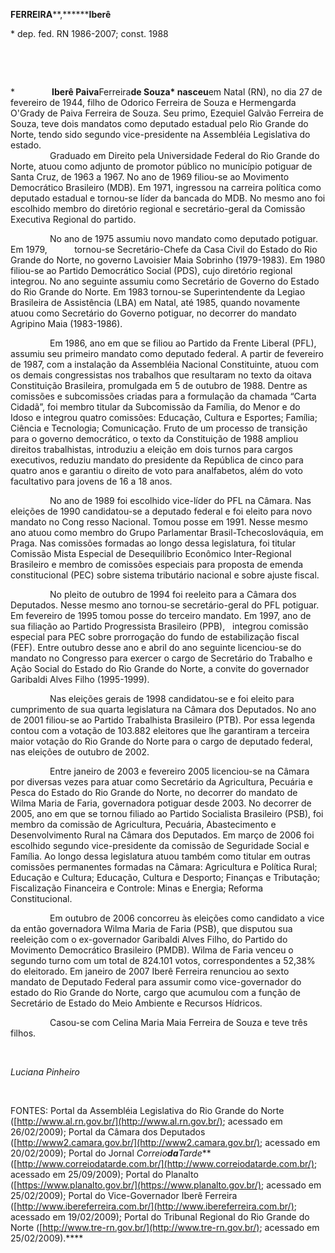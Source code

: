 **FERREIRA****,********Iberê**

\* dep. fed. RN 1986-2007; const. 1988

 

 

*               **Iberê Paiva**Ferreira**de Souza* nasceu**em Natal
(RN), no dia 27 de fevereiro de 1944, filho de Odorico Ferreira de Souza
e Hermengarda O'Grady de Paiva Ferreira de Souza. Seu primo, Ezequiel
Galvão Ferreira de Souza, teve dois mandatos como deputado estadual pelo
Rio Grande do Norte, tendo sido segundo vice-presidente na Assembléia
Legislativa do estado.  \
                 Graduado em Direito pela Universidade Federal do Rio
Grande do Norte, atuou como adjunto de promotor público no município
potiguar de Santa Cruz, de 1963 a 1967. No ano de 1969 filiou-se ao
Movimento Democrático Brasileiro (MDB). Em 1971, ingressou na carreira
política como deputado estadual e tornou-se líder da bancada do MDB. No
mesmo ano foi escolhido membro do diretório regional e secretário-geral
da Comissão Executiva Regional do partido.

                No ano de 1975 assumiu novo mandato como deputado
potiguar. Em 1979,           tornou-se Secretário-Chefe da Casa Civil do
Estado do Rio Grande do Norte, no governo Lavoisier Maia Sobrinho
(1979-1983). Em 1980 filiou-se ao Partido Democrático Social (PDS), cujo
diretório regional integrou. No ano seguinte assumiu como Secretário de
Governo do Estado do Rio Grande do Norte. Em 1983 tornou-se
Superintendente da Legiao Brasileira de Assistência (LBA) em Natal, até
1985, quando novamente atuou como Secretário do Governo potiguar, no
decorrer do mandato Agripino Maia (1983-1986).  

                Em 1986, ano em que se filiou ao Partido da Frente
Liberal (PFL), assumiu seu primeiro mandato como deputado federal. A
partir de fevereiro de 1987, com a instalação da Assembléia Nacional
Constituinte, atuou com os demais congressistas nos trabalhos que
resultaram no texto da oitava Constituição Brasileira, promulgada em 5
de outubro de 1988. Dentre as comissões e subcomissões criadas para a
formulação da chamada “Carta Cidadã”, foi membro titular da Subcomissão
da Família, do Menor e do Idoso e integrou quatro comissões: Educação,
Cultura e Esportes; Família; Ciência e Tecnologia; Comunicação. Fruto de
um processo de transição para o governo democrático, o texto da
Constituição de 1988 ampliou direitos trabalhistas, introduziu a eleição
em dois turnos para cargos executivos, reduziu mandato do presidente da
República de cinco para quatro anos e garantiu o direito de voto para
analfabetos, além do voto facultativo para jovens de 16 a 18 anos.

                No ano de 1989 foi escolhido vice-líder do PFL na
Câmara. Nas eleições de 1990 candidatou-se a deputado federal e foi
eleito para novo mandato no Cong resso Nacional. Tomou posse em 1991.
Nesse mesmo ano atuou como membro do Grupo Parlamentar
Brasil-Tchecoslováquia, em Praga. Nas comissões formadas ao longo dessa
legislatura, foi titular Comissão Mista Especial de Desequilíbrio
Econômico Inter-Regional Brasileiro e membro de comissões especiais para
proposta de emenda constitucional (PEC) sobre sistema tributário
nacional e sobre ajuste fiscal.

                No pleito de outubro de 1994 foi reeleito para a Câmara
dos Deputados. Nesse mesmo ano tornou-se secretário-geral do PFL
potiguar. Em fevereiro de 1995 tomou posse do terceiro mandato. Em 1997,
ano de sua filiação ao Partido Progressista Brasileiro (PPB),   integrou
comissão especial para PEC sobre prorrogação do fundo de estabilização
fiscal (FEF). Entre outubro desse ano e abril do ano seguinte
licenciou-se do mandato no Congresso para exercer o cargo de Secretário
do Trabalho e Ação Social do Estado do Rio Grande do Norte, a convite do
governador Garibaldi Alves Filho (1995-1999).

                Nas eleições gerais de 1998 candidatou-se e foi eleito
para cumprimento de sua quarta legislatura na Câmara dos Deputados. No
ano de 2001 filiou-se ao Partido Trabalhista Brasileiro (PTB). Por essa
legenda contou com a votação de 103.882 eleitores que lhe garantiram a
terceira maior votação do Rio Grande do Norte para o cargo de deputado
federal, nas eleições de outubro de 2002.

                Entre janeiro de 2003 e fevereiro 2005 licenciou-se na
Câmara por diversas vezes para atuar como Secretário da Agricultura,
Pecuária e Pesca do Estado do Rio Grande do Norte, no decorrer do
mandato de Wilma Maria de Faria, governadora potiguar desde 2003. No
decorrer de 2005, ano em que se tornou filiado ao Partido Socialista
Brasileiro (PSB), foi membro da comissão de Agricultura, Pecuária,
Abastecimento e Desenvolvimento Rural na Câmara dos Deputados. Em março
de 2006 foi escolhido segundo vice-presidente da comissão de Seguridade
Social e Família. Ao longo dessa legislatura atuou também como titular
em outras comissões permanentes formadas na Câmara: Agricultura e
Política Rural; Educação e Cultura; Educação, Cultura e Desporto;
Finanças e Tributação; Fiscalização Financeira e Controle: Minas e
Energia; Reforma Constitucional.

                Em outubro de 2006 concorreu às eleições como candidato
a vice da então governadora Wilma Maria de Faria (PSB), que disputou sua
reeleição com o ex-governador Garibaldi Alves Filho, do Partido do
Movimento Democrático Brasileiro (PMDB). Wilma de Faria venceu o segundo
turno com um total de 824.101 votos, correspondentes a 52,38% do
eleitorado. Em janeiro de 2007 Iberê Ferreira renunciou ao sexto mandato
de Deputado Federal para assumir como vice-governador do estado do Rio
Grande do Norte, cargo que acumulou com a função de Secretário de Estado
do Meio Ambiente e Recursos Hídricos.

                Casou-se com Celina Maria Maia Ferreira de Souza e teve
três filhos.

 

*Luciana Pinheiro*

 

FONTES: Portal da Assembléia Legislativa do Rio Grande do Norte
([http://www.al.rn.gov.br/](http://www.al.rn.gov.br/); acessado em
26/02/2009); Portal da Câmara dos Deputados
([http://www2.camara.gov.br/](http://www2.camara.gov.br/); acessado em
20/02/2009); Portal do Jornal
*Correio**da**Tarde***([http://www.correiodatarde.com.br/](http://www.correiodatarde.com.br/);
acessado em 25/09/2009); Portal do Planalto
([https://www.planalto.gov.br/](https://www.planalto.gov.br/); acessado
em 25/02/2009); Portal do Vice-Governador Iberê Ferreira
([http://www.ibereferreira.com.br/](http://www.ibereferreira.com.br/);
acessado em 19/02/2009); Portal do Tribunal Regional do Rio Grande do
Norte ([http://www.tre-rn.gov.br/](http://www.tre-rn.gov.br/); acessado
em 25/02/2009).****
